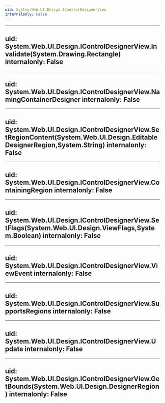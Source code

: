 ```yaml
---
uid: System.Web.UI.Design.IControlDesignerView
internalonly: False
---
```


---
uid: System.Web.UI.Design.IControlDesignerView.Invalidate(System.Drawing.Rectangle)
internalonly: False
---

---
uid: System.Web.UI.Design.IControlDesignerView.NamingContainerDesigner
internalonly: False
---

---
uid: System.Web.UI.Design.IControlDesignerView.SetRegionContent(System.Web.UI.Design.EditableDesignerRegion,System.String)
internalonly: False
---

---
uid: System.Web.UI.Design.IControlDesignerView.ContainingRegion
internalonly: False
---

---
uid: System.Web.UI.Design.IControlDesignerView.SetFlags(System.Web.UI.Design.ViewFlags,System.Boolean)
internalonly: False
---

---
uid: System.Web.UI.Design.IControlDesignerView.ViewEvent
internalonly: False
---

---
uid: System.Web.UI.Design.IControlDesignerView.SupportsRegions
internalonly: False
---

---
uid: System.Web.UI.Design.IControlDesignerView.Update
internalonly: False
---

---
uid: System.Web.UI.Design.IControlDesignerView.GetBounds(System.Web.UI.Design.DesignerRegion)
internalonly: False
---
